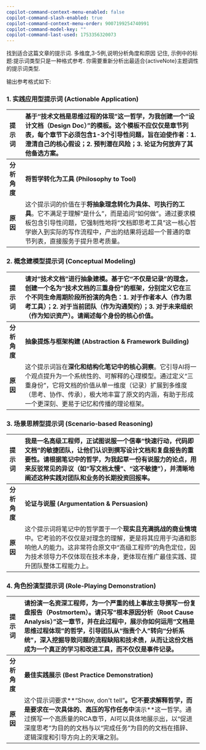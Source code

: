 ```yaml
---
copilot-command-context-menu-enabled: false
copilot-command-slash-enabled: true
copilot-command-context-menu-order: 9007199254740991
copilot-command-model-key: ""
copilot-command-last-used: 1753356320073
---
```

找到适合这篇文章的提示词. 多维度,3-5例,说明分析角度和原因
记住, 示例中的标题:提示词类型只是一种格式参考.  你需要重新分析出最适合{activeNote}主题调性的提示词类型.

输出参考格式如下:
### 1. 实践应用型提示词 (Actionable Application)

| 提示词 | **基于“技术文档是思维过程的体现”这一哲学，为我创建一个“设计文档（Design Doc）”的模板。这个模板不应仅仅是章节列表，每个章节下必须包含1-3个引导性问题，旨在迫使作者：1. 澄清自己的核心假设；2. 预判潜在风险；3. 论证为何放弃了其他备选方案。** |
| :--- | :--- |
| **分析角度** | **将哲学转化为工具 (Philosophy to Tool)** |
| **原因** | 这个提示词的价值在于**将抽象理念转化为具体、可执行的工具**。它不满足于理解“是什么”，而是追问“如何做”。通过要求模板包含引导性问题，它强制性地将“文档即思考工具”这一核心哲学嵌入到实际的写作流程中，产出的结果将远超一个普通的章节列表，直接服务于提升思考质量。 |

### 2. 概念建模型提示词 (Conceptual Modeling)

| 提示词 | **请对“技术文档”进行抽象建模。基于它“不仅是记录”的理念，创建一个名为“技术文档的三重身份”的框架，分别定义它在三个不同生命周期阶段所扮演的角色：1. 对于作者本人（作为思考工具）；2. 对于当前团队（作为沟通契约）；3. 对于未来组织（作为知识资产）。请阐述每个身份的核心价值。** |
| :--- | :--- |
| **分析角度** | **抽象提炼与框架构建 (Abstraction & Framework Building)** |
| **原因** | 这个提示词旨在**深化和结构化笔记中的核心洞察**。它引导AI将一个观点提升为一个系统性的、可解释的心理模型。通过定义“三重身份”，它将文档的价值从单一维度（记录）扩展到多维度（思考、协作、传承），极大地丰富了原文的内涵，有助于形成一个更深刻、更易于记忆和传播的理论框架。 |

### 3. 场景思辨型提示词 (Scenario-based Reasoning)

| 提示词 | **我是一名高级工程师，正试图说服一个信奉“快速行动，代码即文档”的敏捷团队，让他们认识到撰写设计文档和复盘报告的重要性。请根据笔记中的哲学，为我起草一份有说服力的论点，用来反驳常见的异议（如“写文档太慢”、“这不敏捷”），并清晰地阐述这种实践对团队和业务的长期投资回报率。** |
| :--- | :--- |
| **分析角度** | **论证与说服 (Argumentation & Persuasion)** |
| **原因** | 这个提示词将笔记中的哲学置于一个**现实且充满挑战的商业情境**中。它考验的不仅仅是对理念的理解，更是将其应用于沟通和影响他人的能力。这非常符合原文中“高级工程师”的角色定位，因为技术领导力不仅体现在技术本身，更体现在推广最佳实践、提升团队整体工程能力上。 |

### 4. 角色扮演型提示词 (Role-Playing Demonstration)

| 提示词 | **请扮演一名资深工程师，为一个严重的线上事故主导撰写一份复盘报告（Postmortem）。请只写“根本原因分析（Root Cause Analysis）”这一章节，并在此过程中，展示你如何运用“文档是思维过程体现”的哲学，引导团队从“指责个人”转向“分析系统”，深入挖掘导致问题的流程缺陷和技术债，从而让这份文档成为一个真正的学习和改进工具，而不仅仅是事件记录。** |
| :--- | :--- |
| **分析角度** | **最佳实践展示 (Best Practice Demonstration)** |
| **原因** | 这个提示词要求**“Show, don't tell”**。它不要求解释哲学，而是要求在一次具体的、高压的写作任务中**演示**这一哲学。通过撰写一个高质量的RCA章节，AI可以具体地展示出，以“促进深度思考”为目的的文档与以“完成任务”为目的的文档在措辞、逻辑深度和引导方向上的天壤之别。 |
